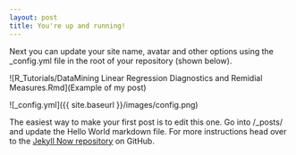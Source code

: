 ```yaml
---
layout: post
title: You're up and running!
---
```


Next you can update your site name, avatar and other options using the _config.yml file in the root of your repository (shown below).

![R_Tutorials/DataMining Linear Regression Diagnostics and Remidial Measures.Rmd](Example of my post)

![_config.yml]({{ site.baseurl }}/images/config.png)

The easiest way to make your first post is to edit this one. Go into /_posts/ and update the Hello World markdown file. For more instructions head over to the [Jekyll Now repository](https://github.com/barryclark/jekyll-now) on GitHub.
